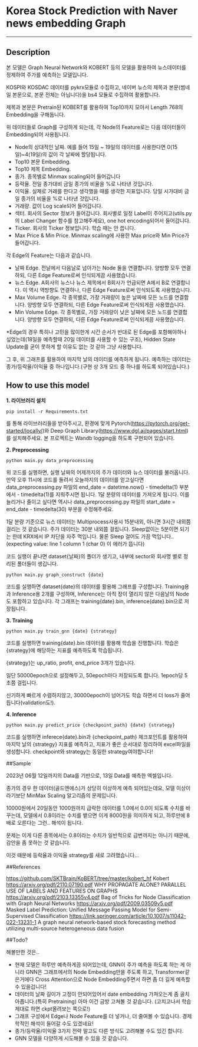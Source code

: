 # Korea Stock Prediction with Naver news embedding Graph
---
## Description


본 모델은 Graph Neural Network와 KOBERT 등의 모델을 활용하여 뉴스데이터를 정제하여 주가를 예측하는 모델입니다.


KOSPI와 KOSDAC 데이터를 pykrx모듈로 수집하고, 네이버 뉴스의 제목과 본문(썸네일 본문으로, 본문 전체는 아닙니다)을 bs4 모듈로 수집하여 활용합니다.


제목과 본문은 Pretrain된 KOBERT를 활용하여 Top10까지 모아서 Length 768의 Embedding을 구해둡니다.


위 데이터들로 Graph를 구성하게 되는데, 각 Node의 Feature로는 다음 데이터들이 Embedding되어 사용됩니다.


- Node의 상대적인 날짜. 예를 들어 15일 ~ 19일의 데이터를 사용한다면 0(15일)~4(19일)의 값이 각 날짜에 할당됩니다.
- Top10 본문 Embedding.
- Top10 제목 Embedding.
- 종가. 종목별로 Minmax scaling되어 들어갑니다
- 등락율. 전일 종가대비 금일 종가의 비율을 %로 나타낸 것입니다.
- 이익율. 실제로 거래를 한다고 생각했을 때를 생각한 지표입니다. 당일 시가대비 금일 종가의 비율을 %로 나타낸 것입니다.
- 거래량. 값이 Log scale되어 들어갑니다.
- 섹터. 회사의 Sector 정보가 들어갑니다. 회사별로 일정 Label이 주어지고(utils.py의 Label Changer 함수를 참고해주세요), one hot encoding되어서 들어갑니다.
- Ticker. 회사의 Ticker 정보입니다. 학습 때는 안 씁니다.
- Max Price & Min Price. Minmax scaling에 사용한 Max price와 Min Price가 들어갑니다. 



각 Edge의 Feature는 다음과 같습니다.



- 날짜 Edge. 전날에서 다음날로 넘아가는 Node 둘을 연결합니다. 양방향 모두 연결하되, 다른 Edge Feature로써 인식되게끔 사용했습니다.
- 뉴스 Edge. A회사의 뉴스나 뉴스 제목에서 B회사가 언급되면 A에서 B로 연결합니다. 이 역시 역방향도 연결하나, 다른 Edge Feature로써 인식되도록 사용했습니다.
- Max Volume Edge. 각 종목별로, 가장 거래량이 높은 날짜에 모든 노드를 연결합니다. 양방향 모두 연결하되, 다른 Edge Feature로써 인식되게끔 사용했습니다.
- Min Volume Edge. 각 종목별로, 가장 거래량이 낮은 날짜에 모든 노드를 연결합니다. 양방향 모두 연결하되, 다른 Edge Feature로써 인식되게끔 사용했습니다. 



*Edge의 경우 특히나 고민을 많이한게 시간 순서가 반대로 된 Edge를 포함해야하나 싶었는데(18일을 예측할때 20일 데이터를 사용할 수 있는 구조), Hidden State Update를 굳이 못하게 할 이유도 없는 것 같아 그냥 사용합니다.

그 후, 위 그래프를 활용하여 마지막 날의 데이터를 예측하게 됩니다. 예측하는 데이터는 종가/등락율/이익율 중 하나입니다.(구현 상 3개 모드 중 하나를 하도록 되어있습니다.)

## How to use this model

**1. 라이브러리 설치**

```
pip install -r Requirements.txt
```

를 통해 라이브러리들을 받아주시고, 환경에 맞게 Pytorch(https://pytorch.org/get-started/locally/)와 Deep Graph Library(https://www.dgl.ai/pages/start.html)를 설치해주세요.
본 프로젝트는 Wandb logging을 하도록 구현되어 있습니다. 

**2. Preprocessing**


```
python main.py data_preprocessing
```

위 코드를 실행하면, 실행 날짜의 어제까지의 주가 데이터와 뉴스 데이터를 불러옵니다.
만약 오후 11시에 코드를 돌려서 오늘까지의 데이터를 얻고싶다면 data_preprocessing.py 파일의 end_date = datetime.now() - timedelta(1) 부분에서 - timedelta(1)를 지워주시면 됩니다.
1달 분량의 데이터를 가져오게 됩니다. 이를 늘리거나 줄이고 싶다면 역시나  data_preprocessing.py 파일의 start_date = end_date - timedelta(30) 부분을 수정해주세요.


1달 분량 기준으로 
뉴스 데이터는 Multiprocess사용시 15분내외, 아니면 3시간 내외쯤 걸리는 것 같습니다.
주가 데이터는 30분 내외쯤 걸립니다. Sleep없이는 5분이면 되기는 한데 KRX에서 IP 차단을 자주 먹입니다. 물론 Sleep 걸어도 가끔 먹입니다..(expecting value: line 1 column 1 (char 0) 이 에러가 뜹니다)


코드 실행이 끝나면 dataset{날짜}의 폴더가 생기고, 내부에 sector와 회사명 별로 정리된 폴더들이 생깁니다.


```
python main.py graph_construct {date}
```


코드를 실행하면 dataset{date}의 데이터를 활용해 그래프를 구성합니다. Training용과 Inference용 2개를 구성하며, Inference는 아직 장이 열리지 않은 다음날의 Node도 포함하고 있습니다.
각 그래프는 training{date}.bin, inference{date}.bin으로 저장됩니다.


**3. Training**


```
python main.py train_gnn {date} {strategy}
```


코드를 실행하면 training{date}.bin 데이터를 활용해 학습을 진행합니다. 학습은 {strategy}에 해당하는 지표를 예측하도록 학습됩니다.


{strategy}는 up_ratio, profit, end_price 3개가 있습니다.


일단 50000epoch으로 설정해두고, 50epoch마다 저장되도록 합니다. 1epoch당 5초쯤 걸립니다. 


신기하게 빠르게 수렴하지않고, 30000epoch이 넘어가도 학습 하면서 더 loss가 줄어듭니다(validation도!).


**4. Inference**
   
```
python main.py predict_price {checkpoint_path} {date} {strategy}
```


코드를 실행하면 inferece{date}.bin과 {checkpoint_path} 체크포인트를 활용하여 마지막 날의 {strategy} 지표를 예측하고, 지표가 좋은 순서대로 정리하여 excel파일을 생성합니다.
checkpoint와 strategy는 동일한 strategy여야합니다!


##Sample



2023년 06월 12일까지의 Data를 기반으로, 13일 Data를 예측한 엑셀입니다.


종가의 경우 한 데이터(골드엔에스)가 상당히 이상하게 예측 되어있는데요, 모델 이상이라기보단 MinMax Scaling 알고리즘의 문제입니다.


10000원에서 20일동안 1000원까지 급락한 데이터를 1.0에서 0.0이 되도록 수치를 바꾸는데, 모델에서 0.8이라는 수치를 뱉으면 이게 8000원을 의미하게 되고, 하루만에 8배로 오른다는 그런.. 해석이 됩니다.

문제는 이게 다른 종목에서는 0.8이라는 수치가 일반적으로 급변까지는 아니기 때문에, 감안을 좀 못하는 것 같습니다.



이것 때문에 등락율과 이익율 strategy를 새로 고려했습니다...

##References

https://github.com/SKTBrain/KoBERT/tree/master/kobert_hf Kobert
https://arxiv.org/pdf/2110.07190.pdf WHY PROPAGATE ALONE? PARALLEL USE OF LABELS AND FEATURES ON GRAPHS
https://arxiv.org/pdf/2103.13355v4.pdf Bag of Tricks for Node Classification with Graph Neural Networks
https://arxiv.org/pdf/2009.03509v5.pdf  Masked Label Prediction: Unified Message Passing Model for Semi-Supervised Classification
https://link.springer.com/article/10.1007/s11042-022-13231-1 A graph neural network-based stock forecasting method utilizing multi-source heterogeneous data fusion

##Todo?

해볼만한 것은..

- 현재 모델은 하루만 예측하게끔 되어있는데, GNN이 주가 예측을 하도록 하는 게 아니라 GNN은 그래프에서의 Node Embedding만을 주도록 하고, Transformer같은거에다 Cross Attention으로 Node Embedding주면서 하면 좀 더 길게 예측할 수 있을겁니다!
- 데이터의 날짜 길이가 고정이 안되어있어서 date embedding 가져오는게 좀 골치아픕니다.(특히 Pretraining) 아마 이건 금방 고쳐볼 것 같습니다. (고치고나서 학습 제대로 하면 ckpt올려보는 쪽으로!)
- 그래프 구성에서 Edge나 Node Feature를 더 넣거나, 더 줄여볼 수 있습니다. 경제학적인 해석이 들어갈 수도 있겠네요!
- 종가/등락율/이익율 3가지 전략 말고도 다른 방식도 고려해볼 수도 있긴 합니다.
- GNN 모델을 다양하게 시도해볼 수 있을 것 같습니다.
